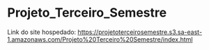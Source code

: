 # Projeto_Terceiro_Semestre
Link do site hospedado: https://projetoterceirosemestre.s3.sa-east-1.amazonaws.com/Projeto%20Terceiro%20Semestre/index.html

